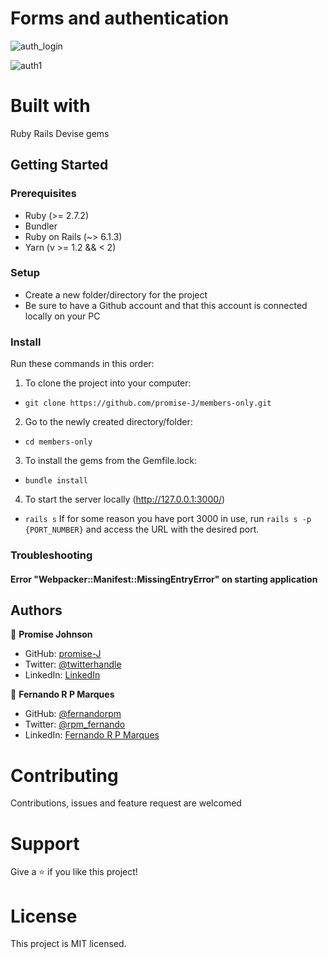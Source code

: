 # Forms and authentication

![auth_login](https://user-images.githubusercontent.com/57602224/116909246-cb8a2700-abf8-11eb-902e-ed8fac9a2722.PNG)

![auth1](https://user-images.githubusercontent.com/57602224/116909320-e8bef580-abf8-11eb-9d80-d89cf6945100.PNG)

# Built with
Ruby
Rails
Devise gems

## Getting Started
### Prerequisites
- Ruby (>= 2.7.2)
- Bundler
- Ruby on Rails (~> 6.1.3)
- Yarn (v >= 1.2 && < 2)
### Setup
- Create a new folder/directory for the project
- Be sure to have a Github account and that this account is connected locally on your PC
### Install
Run these commands in this order:
1. To clone the project into your computer:
- `git clone https://github.com/promise-J/members-only.git`
2. Go to the newly created directory/folder:
- `cd members-only`
3. To install the gems from the Gemfile.lock:
- `bundle install`
4. To start the server locally (http://127.0.0.1:3000/)
- `rails s`
If for some reason you have port 3000 in use, run `rails s -p {PORT_NUMBER}` and access the URL with the desired port.
### Troubleshooting
#### Error "Webpacker::Manifest::MissingEntryError" on starting application

## Authors

👤 **Promise Johnson**

* GitHub: [promise-J](https://github.com/promise-J)
* Twitter: [@twitterhandle](https://twitter.com/Promise94353263)
* LinkedIn: [LinkedIn](https://www.linkedin.com/in/promise-chiemela-788887142)

👤 **Fernando R P Marques**
* GitHub: [@fernandorpm](https://github.com/fernandorpm)
* Twitter: [@rpm_fernando](https://twitter.com/rpm_fernando)
* LinkedIn: [Fernando R P Marques](https://linkedin.com/in/fernandorpm)

# Contributing
Contributions, issues and feature request are welcomed

# Support
Give a ⭐️ if you like this project!

# License
This project is MIT licensed.